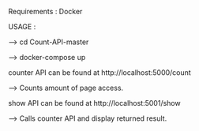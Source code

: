 Requirements : Docker

USAGE :

--> cd Count-API-master

--> docker-compose up

counter API can be found at http://localhost:5000/count

--> Counts amount of page access.

show API can be found at http://localhost:5001/show

--> Calls counter API and display returned result.